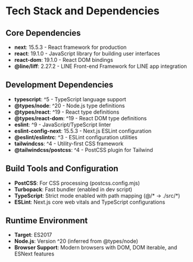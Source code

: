 # Tech Stack and Dependencies

## Core Dependencies
- **next**: 15.5.3 - React framework for production
- **react**: 19.1.0 - JavaScript library for building user interfaces
- **react-dom**: 19.1.0 - React DOM bindings
- **@line/liff**: 2.27.2 - LINE Front-end Framework for LINE app integration

## Development Dependencies
- **typescript**: ^5 - TypeScript language support
- **@types/node**: ^20 - Node.js type definitions
- **@types/react**: ^19 - React type definitions
- **@types/react-dom**: ^19 - React DOM type definitions
- **eslint**: ^9 - JavaScript/TypeScript linter
- **eslint-config-next**: 15.5.3 - Next.js ESLint configuration
- **@eslint/eslintrc**: ^3 - ESLint configuration utilities
- **tailwindcss**: ^4 - Utility-first CSS framework
- **@tailwindcss/postcss**: ^4 - PostCSS plugin for Tailwind

## Build Tools and Configuration
- **PostCSS**: For CSS processing (postcss.config.mjs)
- **Turbopack**: Fast bundler (enabled in dev script)
- **TypeScript**: Strict mode enabled with path mapping (@/* -> ./src/*)
- **ESLint**: Next.js core web vitals and TypeScript configurations

## Runtime Environment
- **Target**: ES2017
- **Node.js**: Version ^20 (inferred from @types/node)
- **Browser Support**: Modern browsers with DOM, DOM iterable, and ESNext features